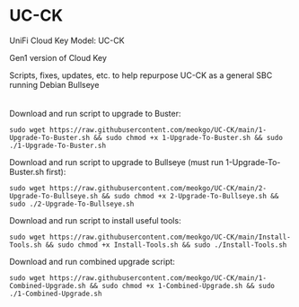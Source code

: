 <!--
  Title: UC-CK
  Description: Scripts, fixes, updates, etc. to help repurpose UC-CK as a general SBC running Debian Bullseye.
  Author: meokgo
  -->

# UC-CK
UniFi Cloud Key Model: UC-CK

Gen1 version of Cloud Key

Scripts, fixes, updates, etc. to help repurpose UC-CK as a general SBC running Debian Bullseye
<br/>
<br/>
<br/>
Download and run script to upgrade to Buster:
```Shell
sudo wget https://raw.githubusercontent.com/meokgo/UC-CK/main/1-Upgrade-To-Buster.sh && sudo chmod +x 1-Upgrade-To-Buster.sh && sudo ./1-Upgrade-To-Buster.sh
```
Download and run script to upgrade to Bullseye (must run 1-Upgrade-To-Buster.sh first):
```shell
sudo wget https://raw.githubusercontent.com/meokgo/UC-CK/main/2-Upgrade-To-Bullseye.sh && sudo chmod +x 2-Upgrade-To-Bullseye.sh && sudo ./2-Upgrade-To-Bullseye.sh
```
Download and run script to install useful tools:
```shell
sudo wget https://raw.githubusercontent.com/meokgo/UC-CK/main/Install-Tools.sh && sudo chmod +x Install-Tools.sh && sudo ./Install-Tools.sh
```
Download and run combined upgrade script:
```Shell
sudo wget https://raw.githubusercontent.com/meokgo/UC-CK/main/1-Combined-Upgrade.sh && sudo chmod +x 1-Combined-Upgrade.sh && sudo ./1-Combined-Upgrade.sh
```
